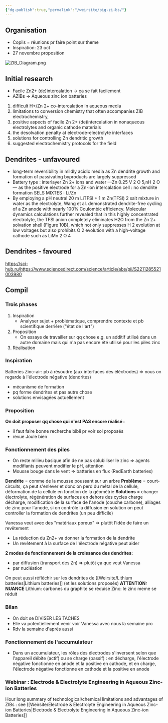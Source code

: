 ```yaml
---
{"dg-publish":true,"permalink":"/weirsite/pig-zi-bs/"}
---
```


## Organisation
- Copils = réunions pr faire point sur theme
- Inspiration: 23 oct
- 27 novembre proposition

![ZIB_Diagram.png](/img/user/ZIB_Diagram.png)
## Initial research
- Facile Zn2+ (de)intercalation -> ça se fait facilement
- AZIBs -> Aqueous zinc ion batteries

1) difficult H+/Zn 2+ co-intercalation in aqueous media
2) limitations to conversion chemistry that often accompanies ZIB electrochemistry,
3) positive aspects of facile Zn 2+ (de)intercalation in nonaqueous electrolytes and organic cathode materials
4) the desolvation penalty at electrode-electrolyte interfaces
5) solutions for controlling Zn dendritic growth
6) suggested electrochemistry protocols for the field

## Dendrites - unfavoured
- long-term reversibility in mildly acidic media as Zn dendrite growth and formation of passivating byproducts are largely suppressed
- Battery type : interlayer Zn 2+ ions and water —Zn 0.25 V 2 O 5,nH 2 O— as the positive electrode for a Zn-ion intercalation cell : no dendrite formation
SELS MIXTES : Li/Zn
- By employing a pH neutral 20 m LiTFSI + 1 m Zn(TFSI) 2 salt mixture in water as the electrolyte, Wang et al. demonstrated dendrite-free cycling of a Zn anode with nearly 100% Coulombic efficiency. Molecular dynamics calculations further revealed that in this highly concentrated electrolyte, the TFSI anion completely eliminates H2O from the Zn 2+ solvation shell (Figure 10B), which not only suppresses H 2 evolution at low voltages but also prohibits O 2 evolution with a high-voltage cathode such as LiMn 2 O 4


## Dendrites - favoured

https://sci-hub.ru/https://www.sciencedirect.com/science/article/abs/pii/S2211285521003980
## Compil

### Trois phases
1) Inspiration
	- Analyser sujet + problématique, comprendre contexte et pb scientifique derrière ("état de l'art")
2) Proposition
	- On essaye de travailler sur qq chose e.g. un additif utilisé dans un autre domaine mais qui n'a pas encore été utilisé pour les piles zinc
3) Réalisation

### Inspiration
Batteries Zinc-air: pb à résoudre (aux interfaces des éléctrodes) => nous on regarde à l'électrode négative (dendrites)
- mécanisme de formation
- pq forme dendrites et pas autre chose
- solutions envisagées actuellement

### Proposition
**On doit proposer qq chose qui n'est PAS encore réalisé :**
- il faut faire bonne recherche bibli pr voir sol proposés
- revue Joule bien

### Fonctionnement des piles
- On reste milieu basique afin de ne pas solubiliser le zinc => agents modifiants peuvent modifier le pH, attention
- Mousse bouge dans le vent => batteries en flux (RedEarth batteries)

**Dendrite** = comme de la mousse poussant sur un arbre
**Problème** = court-circuits, ça peut s'enlever et donc on perd du métal de la cellule, déformation de la cellule en fonction de la géométrie
**Solutions** = changer électrolyte, régénération de surfaces en dehors des cycles charge décharge, modification de la surface de l'anode (couche carbone), alliages de zinc pour l'anode, si on contrôle la diffusion en solution on peut controller la formation de dendrites (un peu difficile)

Vanessa veut avec des "matériaux poreux" => plutôt l'idée de faire un revêtement
- La réduction du Zn2+ va donner la formation de la dendrite
- Un revêtement à la surface de l'électrode négative peut aider

**2 modes de fonctionnement de la croissance des dendrites:**
- par diffusion (transport des Zn) => plutôt ça que veut Vanessa
- par nucléation

On peut aussi réfléchir sur les dendrites de [[Weirsite/Lithium batteries\|Lithium batteries]] (et les solutions proposés)
**ATTENTION: NUANCE**
Lithium: carbones du graphite se réduise
Zinc: le zinc meme se réduit

### Bilan
- On doit se DIVISER LES TACHES
- Elle va potentiellement venir voir Vanessa avec nous la semaine pro
- Rdv la semaine d'après aussi

### Fonctionnement de l'accumulateur
- Dans un accumulateur, les rôles des électrodes s'inversent selon que l'appareil débite (actif) ou se charge (passif) : en décharge, l'électrode négative fonctionne en anode et la positive en cathode, et en charge, l'électrode négative fonctionne en cathode et la positive en anode

### Webinar : Electrode & Electrolyte Engineering in Aqueous Zinc-ion Batteries
Hour long summary of technological/chemical limitations and advantages of ZIBs : see [[Weirsite/Electrode & Electrolyte Engineering in Aqueous Zinc-ion Batteries\|Electrode & Electrolyte Engineering in Aqueous Zinc-ion Batteries]]
